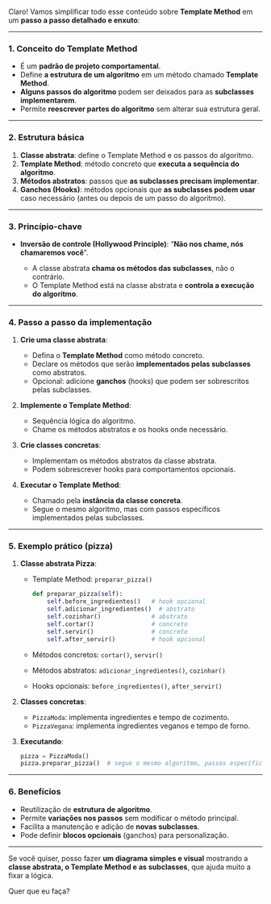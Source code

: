 Claro! Vamos simplificar todo esse conteúdo sobre **Template Method** em um **passo a passo detalhado e enxuto**:

---

### **1. Conceito do Template Method**

* É um **padrão de projeto comportamental**.
* Define **a estrutura de um algoritmo** em um método chamado **Template Method**.
* **Alguns passos do algoritmo** podem ser deixados para as **subclasses implementarem**.
* Permite **reescrever partes do algoritmo** sem alterar sua estrutura geral.

---

### **2. Estrutura básica**

1. **Classe abstrata**: define o Template Method e os passos do algoritmo.
2. **Template Method**: método concreto que **executa a sequência do algoritmo**.
3. **Métodos abstratos**: passos que **as subclasses precisam implementar**.
4. **Ganchos (Hooks)**: métodos opcionais que **as subclasses podem usar** caso necessário (antes ou depois de um passo do algoritmo).

---

### **3. Princípio-chave**

* **Inversão de controle (Hollywood Principle)**: “**Não nos chame, nós chamaremos você**”.

  * A classe abstrata **chama os métodos das subclasses**, não o contrário.
  * O Template Method está na classe abstrata e **controla a execução do algoritmo**.

---

### **4. Passo a passo da implementação**

1. **Crie uma classe abstrata**:

   * Defina o **Template Method** como método concreto.
   * Declare os métodos que serão **implementados pelas subclasses** como abstratos.
   * Opcional: adicione **ganchos** (hooks) que podem ser sobrescritos pelas subclasses.

2. **Implemente o Template Method**:

   * Sequência lógica do algoritmo.
   * Chame os métodos abstratos e os hooks onde necessário.

3. **Crie classes concretas**:

   * Implementam os métodos abstratos da classe abstrata.
   * Podem sobrescrever hooks para comportamentos opcionais.

4. **Executar o Template Method**:

   * Chamado pela **instância da classe concreta**.
   * Segue o mesmo algoritmo, mas com passos específicos implementados pelas subclasses.

---

### **5. Exemplo prático (pizza)**

1. **Classe abstrata Pizza**:

   * Template Method: `preparar_pizza()`

     ```python
     def preparar_pizza(self):
         self.before_ingredientes()   # hook opcional
         self.adicionar_ingredientes()  # abstrato
         self.cozinhar()              # abstrato
         self.cortar()                # concreto
         self.servir()                # concreto
         self.after_servir()          # hook opcional
     ```
   * Métodos concretos: `cortar()`, `servir()`
   * Métodos abstratos: `adicionar_ingredientes()`, `cozinhar()`
   * Hooks opcionais: `before_ingredientes()`, `after_servir()`

2. **Classes concretas**:

   * `PizzaModa`: implementa ingredientes e tempo de cozimento.
   * `PizzaVegana`: implementa ingredientes veganos e tempo de forno.

3. **Executando**:

   ```python
   pizza = PizzaModa()
   pizza.preparar_pizza()  # segue o mesmo algoritmo, passos específicos diferentes
   ```

---

### **6. Benefícios**

* Reutilização de **estrutura de algoritmo**.
* Permite **variações nos passos** sem modificar o método principal.
* Facilita a manutenção e adição de **novas subclasses**.
* Pode definir **blocos opcionais** (ganchos) para personalização.

---

Se você quiser, posso fazer **um diagrama simples e visual** mostrando a **classe abstrata, o Template Method e as subclasses**, que ajuda muito a fixar a lógica.

Quer que eu faça?
